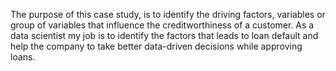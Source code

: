 The purpose of this case study, is to identify the driving factors, variables or group of variables that influence the creditworthiness of a customer. As a data scientist my job is to identify the factors that leads to loan default and help the company to take better data-driven decisions while approving loans.
